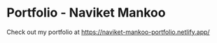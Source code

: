 ﻿# Portfolio - Naviket Mankoo


 Check out my portfolio at https://naviket-mankoo-portfolio.netlify.app/
